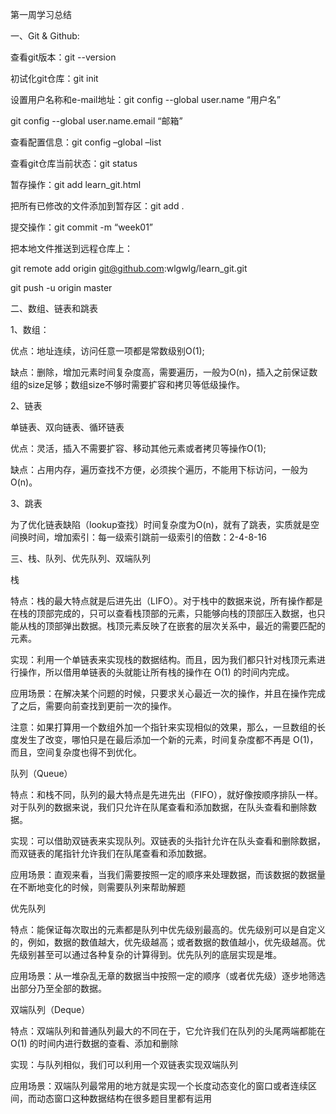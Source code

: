 第一周学习总结

一、Git & Github:

查看git版本：git --version

初试化git仓库：git init

设置用户名称和e-mail地址：git config --global user.name “用户名”

git config --global user.name.email “邮箱”

查看配置信息：git config –global –list

查看git仓库当前状态：git status

暂存操作：git add learn_git.html   

把所有已修改的文件添加到暂存区：git add .

提交操作：git commit -m “week01”

把本地文件推送到远程仓库上：

git remote add origin git@github.com:wlgwlg/learn_git.git

git push -u origin master


二、数组、链表和跳表

1、数组：

优点：地址连续，访问任意一项都是常数级别O(1);

缺点：删除，增加元素时间复杂度高，需要遍历，一般为O(n)，插入之前保证数组的size足够；数组size不够时需要扩容和拷贝等低级操作。

2、链表

单链表、双向链表、循环链表

优点：灵活，插入不需要扩容、移动其他元素或者拷贝等操作O(1);

缺点：占用内存，遍历查找不方便，必须挨个遍历，不能用下标访问，一般为O(n)。

3、跳表

为了优化链表缺陷（lookup查找）时间复杂度为O(n)，就有了跳表，实质就是空间换时间，增加索引：每一级索引跳前一级索引的倍数：2-4-8-16
 
三、栈、队列、优先队列、双端队列

栈

特点：栈的最大特点就是后进先出（LIFO）。对于栈中的数据来说，所有操作都是在栈的顶部完成的，只可以查看栈顶部的元素，只能够向栈的顶部压⼊数据，也只能从栈的顶部弹出数据。栈顶元素反映了在嵌套的层次关系中，最近的需要匹配的元素。

实现：利用一个单链表来实现栈的数据结构。而且，因为我们都只针对栈顶元素进行操作，所以借用单链表的头就能让所有栈的操作在 O(1) 的时间内完成。

应用场景：在解决某个问题的时候，只要求关心最近一次的操作，并且在操作完成了之后，需要向前查找到更前一次的操作。

注意：如果打算用一个数组外加一个指针来实现相似的效果，那么，一旦数组的长度发生了改变，哪怕只是在最后添加一个新的元素，时间复杂度都不再是 O(1)，而且，空间复杂度也得不到优化。

队列（Queue）

特点：和栈不同，队列的最大特点是先进先出（FIFO），就好像按顺序排队一样。对于队列的数据来说，我们只允许在队尾查看和添加数据，在队头查看和删除数据。

实现：可以借助双链表来实现队列。双链表的头指针允许在队头查看和删除数据，而双链表的尾指针允许我们在队尾查看和添加数据。

应用场景：直观来看，当我们需要按照一定的顺序来处理数据，而该数据的数据量在不断地变化的时候，则需要队列来帮助解题

优先队列

特点：能保证每次取出的元素都是队列中优先级别最高的。优先级别可以是自定义的，例如，数据的数值越大，优先级越高；或者数据的数值越小，优先级越高。优先级别甚至可以通过各种复杂的计算得到。优先队列的底层实现是堆。

应用场景：从一堆杂乱无章的数据当中按照一定的顺序（或者优先级）逐步地筛选出部分乃至全部的数据。

双端队列（Deque）

特点：双端队列和普通队列最大的不同在于，它允许我们在队列的头尾两端都能在 O(1) 的时间内进行数据的查看、添加和删除

实现：与队列相似，我们可以利用一个双链表实现双端队列

应用场景：双端队列最常用的地方就是实现一个长度动态变化的窗口或者连续区间，而动态窗口这种数据结构在很多题目里都有运用




